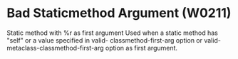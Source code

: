 # Bad Staticmethod Argument (W0211)

Static method with %r as first argument Used when a static method has
"self" or a value specified in valid- classmethod-first-arg option or
valid-metaclass-classmethod-first-arg option as first argument.
